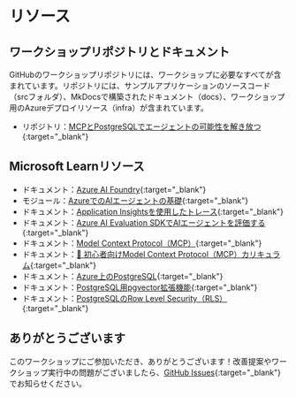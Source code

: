 # リソース

## ワークショップリポジトリとドキュメント

GitHubのワークショップリポジトリには、ワークショップに必要なすべてが含まれています。リポジトリには、サンプルアプリケーションのソースコード（srcフォルダ）、MkDocsで構築されたドキュメント（docs）、ワークショップ用のAzureデプロイリソース（infra）が含まれています。

* リポジトリ：[MCPとPostgreSQLでエージェントの可能性を解き放つ](https://github.com/microsoft/aitour26-WRK540-unlock-your-agents-potential-with-model-context-protocol){:target="_blank"}

## Microsoft Learnリソース

* ドキュメント：[Azure AI Foundry](https://learn.microsoft.com/azure/ai-foundry/){:target="_blank"}
* モジュール：[AzureでのAIエージェントの基礎](https://learn.microsoft.com/training/modules/ai-agent-fundamentals/){:target="_blank"}
* ドキュメント：[Application Insightsを使用したトレース](https://learn.microsoft.com/azure/ai-services/agents/concepts/tracing){:target="_blank"}
* ドキュメント：[Azure AI Evaluation SDKでAIエージェントを評価する](https://learn.microsoft.com/azure/ai-foundry/how-to/develop/agent-evaluate-sdk){:target="_blank"}
* ドキュメント：[Model Context Protocol（MCP）](https://learn.microsoft.com/azure/developer/azure-mcp-server/){:target="_blank"}
* ドキュメント：[🚀 初心者向けModel Context Protocol（MCP）カリキュラム](https://github.com/microsoft/mcp-for-beginners/tree/main){:target="_blank"}
* ドキュメント：[Azure上のPostgreSQL](https://learn.microsoft.com/azure/postgresql/){:target="_blank"}
* ドキュメント：[PostgreSQL用pgvector拡張機能](https://learn.microsoft.com/azure/postgresql/flexible-server/how-to-use-pgvector){:target="_blank"}
* ドキュメント：[PostgreSQLのRow Level Security（RLS）](https://learn.microsoft.com/azure/postgresql/flexible-server/security-access-control#row-level-security){:target="_blank"}


## ありがとうございます

このワークショップにご参加いただき、ありがとうございます！改善提案やワークショップ実行中の問題がございましたら、[GitHub Issues](https://github.com/microsoft/aitour26-WRK540-unlock-your-agents-potential-with-model-context-protocol/issues){:target="_blank"}でお知らせください。
